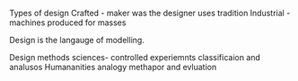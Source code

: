 Types of design
	Crafted - maker was the designer uses tradition
	Industrial - machines produced for masses

Design is the langauge of modelling.

Design methods
sciences- controlled experiemnts classificaion and analusos
Humananities analogy methapor and evluation